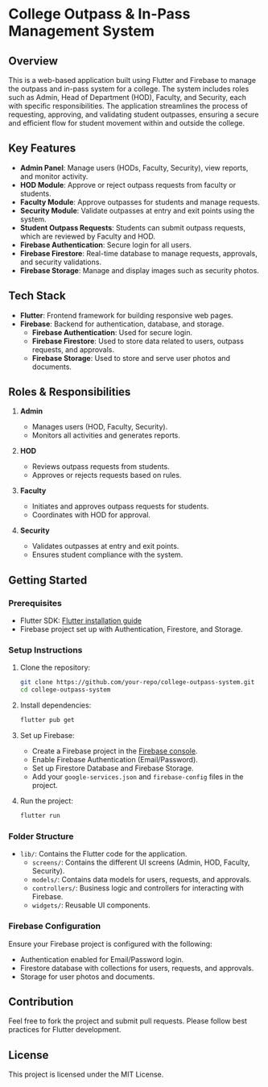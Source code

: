 # College Outpass & In-Pass Management System

## Overview
This is a web-based application built using Flutter and Firebase to manage the outpass and in-pass system for a college. The system includes roles such as Admin, Head of Department (HOD), Faculty, and Security, each with specific responsibilities. The application streamlines the process of requesting, approving, and validating student outpasses, ensuring a secure and efficient flow for student movement within and outside the college.

## Key Features
- **Admin Panel**: Manage users (HODs, Faculty, Security), view reports, and monitor activity.
- **HOD Module**: Approve or reject outpass requests from faculty or students.
- **Faculty Module**: Approve outpasses for students and manage requests.
- **Security Module**: Validate outpasses at entry and exit points using the system.
- **Student Outpass Requests**: Students can submit outpass requests, which are reviewed by Faculty and HOD.
- **Firebase Authentication**: Secure login for all users.
- **Firebase Firestore**: Real-time database to manage requests, approvals, and security validations.
- **Firebase Storage**: Manage and display images such as security photos.

## Tech Stack
- **Flutter**: Frontend framework for building responsive web pages.
- **Firebase**: Backend for authentication, database, and storage.
  - **Firebase Authentication**: Used for secure login.
  - **Firebase Firestore**: Used to store data related to users, outpass requests, and approvals.
  - **Firebase Storage**: Used to store and serve user photos and documents.

## Roles & Responsibilities
1. **Admin**
   - Manages users (HOD, Faculty, Security).
   - Monitors all activities and generates reports.
   
2. **HOD**
   - Reviews outpass requests from students.
   - Approves or rejects requests based on rules.
   
3. **Faculty**
   - Initiates and approves outpass requests for students.
   - Coordinates with HOD for approval.

4. **Security**
   - Validates outpasses at entry and exit points.
   - Ensures student compliance with the system.

## Getting Started

### Prerequisites
- Flutter SDK: [Flutter installation guide](https://flutter.dev/docs/get-started/install)
- Firebase project set up with Authentication, Firestore, and Storage.

### Setup Instructions
1. Clone the repository:
   ```bash
   git clone https://github.com/your-repo/college-outpass-system.git
   cd college-outpass-system
   ```

2. Install dependencies:
   ```bash
   flutter pub get
   ```

3. Set up Firebase:
   - Create a Firebase project in the [Firebase console](https://console.firebase.google.com/).
   - Enable Firebase Authentication (Email/Password).
   - Set up Firestore Database and Firebase Storage.
   - Add your `google-services.json` and `firebase-config` files in the project.

4. Run the project:
   ```bash
   flutter run
   ```

### Folder Structure
- `lib/`: Contains the Flutter code for the application.
  - `screens/`: Contains the different UI screens (Admin, HOD, Faculty, Security).
  - `models/`: Contains data models for users, requests, and approvals.
  - `controllers/`: Business logic and controllers for interacting with Firebase.
  - `widgets/`: Reusable UI components.

### Firebase Configuration
Ensure your Firebase project is configured with the following:
- Authentication enabled for Email/Password login.
- Firestore database with collections for users, requests, and approvals.
- Storage for user photos and documents.

## Contribution
Feel free to fork the project and submit pull requests. Please follow best practices for Flutter development.

## License
This project is licensed under the MIT License.
